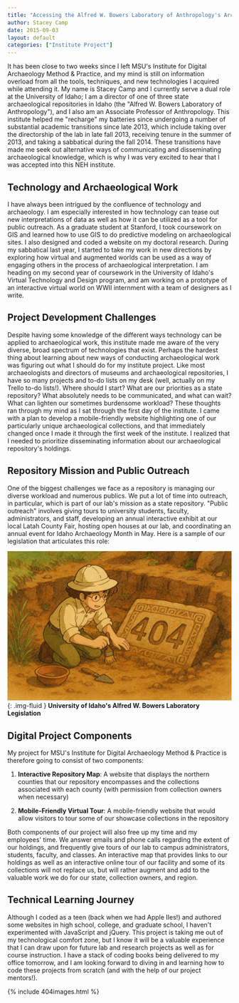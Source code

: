 ```yaml
---
title: "Accessing the Alfred W. Bowers Laboratory of Anthropology's Archaeological Repository"
author: Stacey Camp
date: 2015-09-03
layout: default
categories: ["Institute Project"]
---
```


It has been close to two weeks since I left MSU's Institute for Digital Archaeology Method & Practice, and my mind is still on information overload from all the tools, techniques, and new technologies I acquired while attending it. My name is Stacey Camp and I currently serve a dual role at the University of Idaho; I am a director of one of three state archaeological repositories in Idaho (the "Alfred W. Bowers Laboratory of Anthropology"), and I also am an Associate Professor of Anthropology. This institute helped me "recharge" my batteries since undergoing a number of substantial academic transitions since late 2013, which include taking over the directorship of the lab in late fall 2013, receiving tenure in the summer of 2013, and taking a sabbatical during the fall 2014. These transitions have made me seek out alternative ways of communicating and disseminating archaeological knowledge, which is why I was very excited to hear that I was accepted into this NEH institute.

## Technology and Archaeological Work

I have always been intrigued by the confluence of technology and archaeology. I am especially interested in how technology can tease out new interpretations of data as well as how it can be utilized as a tool for public outreach. As a graduate student at Stanford, I took coursework on GIS and learned how to use GIS to do predictive modeling on archaeological sites. I also designed and coded a website on my doctoral research. During my sabbatical last year, I started to take my work in new directions by exploring how virtual and augmented worlds can be used as a way of engaging others in the process of archaeological interpretation. I am heading on my second year of coursework in the University of Idaho's Virtual Technology and Design program, and am working on a prototype of an interactive virtual world on WWII internment with a team of designers as I write.

## Project Development Challenges

Despite having some knowledge of the different ways technology can be applied to archaeological work, this institute made me aware of the very diverse, broad spectrum of technologies that exist. Perhaps the hardest thing about learning about new ways of conducting archaeological work was figuring out what I should do for my institute project. Like most archaeologists and directors of museums and archaeological repositories, I have so many projects and to-do lists on my desk (well, actually on my Trello to-do lists!). Where should I start? What are our priorities as a state repository? What absolutely needs to be communicated, and what can wait? What can lighten our sometimes burdensome workload? These thoughts ran through my mind as I sat through the first day of the institute. I came with a plan to develop a mobile-friendly website highlighting one of our particularly unique archaeological collections, and that immediately changed once I made it through the first week of the institute. I realized that I needed to prioritize disseminating information about our archaeological repository's holdings.

## Repository Mission and Public Outreach

One of the biggest challenges we face as a repository is managing our diverse workload and numerous publics. We put a lot of time into outreach, in particular, which is part of our lab's mission as a state repository. "Public outreach" involves giving tours to university students, faculty, administrators, and staff, developing an annual interactive exhibit at our local Latah County Fair, hosting open houses at our lab, and coordinating an annual event for Idaho Archaeology Month in May. Here is a sample of our legislation that articulates this role:

![University of Idaho's Alfred W. Bowers Laboratory Legislation](/images/posts/404.png){: .img-fluid }
**University of Idaho's Alfred W. Bowers Laboratory Legislation**

## Digital Project Components

My project for MSU's Institute for Digital Archaeology Method & Practice is therefore going to consist of two components: 

1. **Interactive Repository Map**: A website that displays the northern counties that our repository encompasses and the collections associated with each county (with permission from collection owners when necessary)

2. **Mobile-Friendly Virtual Tour**: A mobile-friendly website that would allow visitors to tour some of our showcase collections in the repository

Both components of our project will also free up my time and my employees' time. We answer emails and phone calls regarding the extent of our holdings, and frequently give tours of our lab to campus administrators, students, faculty, and classes. An interactive map that provides links to our holdings as well as an interactive online tour of our facility and some of its collections will not replace us, but will rather augment and add to the valuable work we do for our state, collection owners, and region.

## Technical Learning Journey

Although I coded as a teen (back when we had Apple IIes!) and authored some websites in high school, college, and graduate school, I haven't experimented with JavaScript and jQuery. This project is taking me out of my technological comfort zone, but I know it will be a valuable experience that I can draw upon for future lab and research projects as well as for course instruction. I have a stack of coding books being delivered to my office tomorrow, and I am looking forward to diving in and learning how to code these projects from scratch (and with the help of our project mentors!).

{% include 404images.html %}